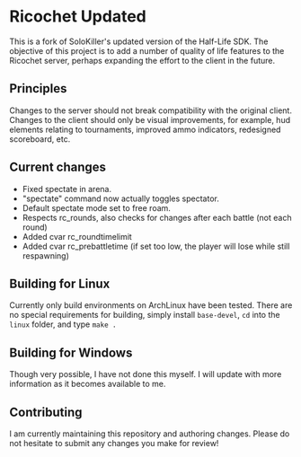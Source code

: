 # Ricochet Updated
This is a fork of SoloKiller's updated version of the Half-Life SDK. The objective of this project is to add a number of quality of life features to the Ricochet server, perhaps expanding the effort to the client in the future.

## Principles
Changes to the server should not break compatibility with the original client.
Changes to the client should only be visual improvements, for example, hud elements relating to tournaments, improved ammo indicators, redesigned scoreboard, etc.

## Current changes
- Fixed spectate in arena.
- "spectate" command now actually toggles spectator.
- Default spectate mode set to free roam.
- Respects rc_rounds, also checks for changes after each battle (not each round)
- Added cvar rc_roundtimelimit
- Added cvar rc_prebattletime (if set too low, the player will lose while still respawning)

## Building for Linux
Currently only build environments on ArchLinux have been tested. 
There are no special requirements for building, simply install `base-devel`, `cd` into the `linux` folder, and type `make .`

## Building for Windows
Though very possible, I have not done this myself. I will update with more information as it becomes available to me.

## Contributing
I am currently maintaining this repository and authoring changes. Please do not hesitate to submit any changes you make for review!
